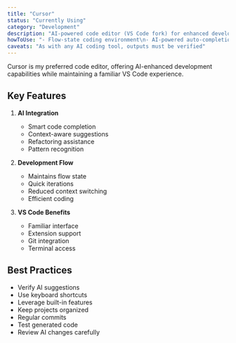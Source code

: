 ```yaml
---
title: "Cursor"
status: "Currently Using"
category: "Development"
description: "AI-powered code editor (VS Code fork) for enhanced development flow"
howToUse: "- Flow-state coding environment\n- AI-powered auto-completion\n- Code refactoring assistance\n- Intelligent code suggestions"
caveats: "As with any AI coding tool, outputs must be verified"
---
```


Cursor is my preferred code editor, offering AI-enhanced development capabilities while maintaining a familiar VS Code experience.

## Key Features

1. **AI Integration**
   - Smart code completion
   - Context-aware suggestions
   - Refactoring assistance
   - Pattern recognition

2. **Development Flow**
   - Maintains flow state
   - Quick iterations
   - Reduced context switching
   - Efficient coding

3. **VS Code Benefits**
   - Familiar interface
   - Extension support
   - Git integration
   - Terminal access

## Best Practices

- Verify AI suggestions
- Use keyboard shortcuts
- Leverage built-in features
- Keep projects organized
- Regular commits
- Test generated code
- Review AI changes carefully 
